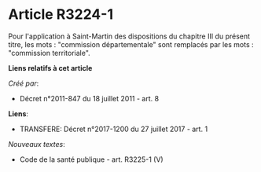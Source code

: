 # Article R3224-1

Pour l'application à Saint-Martin des dispositions du chapitre III du présent titre, les mots : "commission départementale"
sont remplacés par les mots : "commission territoriale".

**Liens relatifs à cet article**

_Créé par_:

  - Décret n°2011-847 du 18 juillet 2011 - art. 8

**Liens**:

  - TRANSFERE: Décret n°2017-1200 du 27 juillet 2017 - art. 1

_Nouveaux textes_:

  - Code de la santé publique - art. R3225-1 (V)
